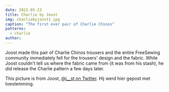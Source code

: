 ```yaml
---
date: 2021-05-23
title: Charlie by Joost
img: charliebyjoost1.jpg
caption: "The first ever pair of Charlie Chinos"
patterns:
  - charlie
author:
---
```


Joost made this pair of Charlie Chinos trousers and the entire FreeSewing community immediately fell for the trousers' design and the fabric. While Joost couldn't tell us where the fabric came from (it was from his stash), he *did* release the Charlie pattern a few days later.

<Note>

This picture is from Joost, [@j__st on Twitter](https://twitter.com/j__st). Hij werd hier gepost met toestemming.

</Note>
